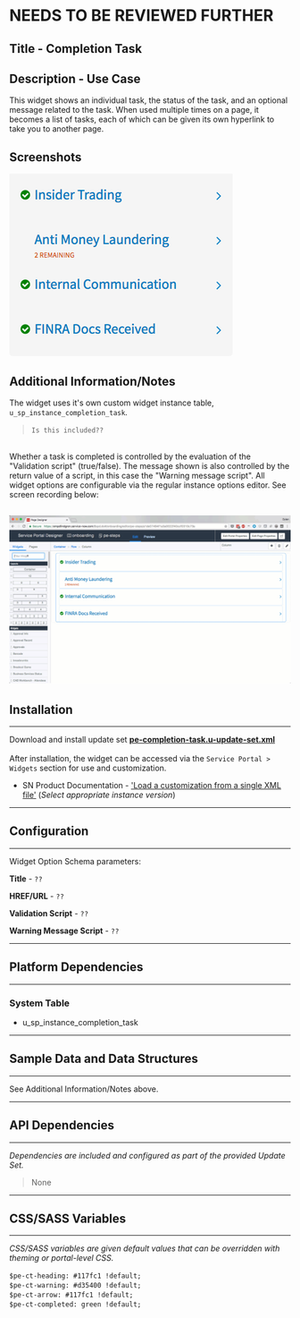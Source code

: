 # NEEDS TO BE REVIEWED FURTHER

## Title - Completion Task

## Description - Use Case

This widget shows an individual task, the status of the task, and an optional message related to the task. When used multiple times on a page, it becomes a list of tasks, each of which can be given its own hyperlink to take you to another page.

## Screenshots
![Completion Task Widget](../images/pe-completion-task-1.png "Completion Task widget")

## Additional Information/Notes 
The widget uses it's own custom widget instance table, `u_sp_instance_completion_task`. 
> `Is this included??`

<br/>Whether a task is completed is controlled by the evaluation of the "Validation script" (true/false). The message shown is also controlled by the return value of a script, in this case the "Warning message script". All widget options are configurable via the regular instance options editor. See screen recording below:

![Completion Task Widget](../images/pe-completion-task-2.gif "Completion Task widget")
---
## Installation
---
Download and install update set **[pe-completion-task.u-update-set.xml](pe-completion-task.u-update-set.xml)** <br/><br/>
After installation, the widget can be accessed via the `Service Portal > Widgets` section for use and customization.<br/>
* SN Product Documentation - ['Load a customization from a single XML file'](https://docs.servicenow.com/search?q=Load+a+customization+from+a+single+XML+file)   (<i>Select appropriate instance version</i>)
---
## Configuration
---
Widget Option Schema parameters:

**Title** - `??`

**HREF/URL** - `??`

**Validation Script** - `??`

**Warning Message Script** - `??`

---
## Platform Dependencies
---
### System Table
* u_sp_instance_completion_task
---
## Sample Data and Data Structures
---
See Additional Information/Notes above.

---
## API Dependencies
---
<i>Dependencies are included and configured as part of the provided Update Set.</i>
> None
---
## CSS/SASS Variables
---
_CSS/SASS variables are given default values that can be overridden with theming or portal-level CSS._

`$pe-ct-heading: #117fc1 !default;`<br/>
`$pe-ct-warning: #d35400 !default;`<br/>
`$pe-ct-arrow: #117fc1 !default;`<br/>
`$pe-ct-completed: green !default;`<br/>